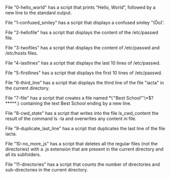 File "0-hello_world" has a script that prints “Hello, World”, followed by a new line to the standard output.

File "1-confused_smiley" has a script that displays a confused smiley "(Ôo)'.

File "2-hellofile" has a script that displays the content of the /etc/passwd file.

File "3-twofiles" has a script that displays the content of /etc/passwd and /etc/hosts files.

File "4-lastlines" has a script that displays the last 10 lines of /etc/passwd.

File "5-firstlines" has a script that displays the first 10 lines of /etc/passwd.

File "6-third_line" has a script that displays the third line of the file "iacta" in the current directory.

File "7-file" has a script that creates a file named \*\\'"Best School"\'\\*$\?\*\*\*\*\*:) containing the text Best School ending by a new line.

File "8-cwd_state" has a script that writes into the file ls_cwd_content the result of the command ls -la and overwrites any content in file.

File "9-duplicate_last_line" has a script that duplicates the last line of the file iacta.

File "10-no_more_js" has a script that deletes all the regular files (not the directories) with a .js extension that are present in the current directory and all its subfolders.

File "11-directories" has a script that counts the number of directories and sub-directories in the current directory.
